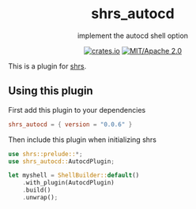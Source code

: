 
<div align="center">

# shrs_autocd

implement the autocd shell option

[![crates.io](https://img.shields.io/crates/v/shrs_cd_stack.svg)](https://crates.io/crates/shrs_cd_stack)
[![MIT/Apache 2.0](https://img.shields.io/badge/license-MIT%2FApache-blue.svg)](#)

</div>

This is a plugin for [shrs](https://github.com/MrPicklePinosaur/shrs).

## Using this plugin

First add this plugin to your dependencies
```toml
shrs_autocd = { version = "0.0.6" }
```

Then include this plugin when initializing shrs
```rust
use shrs::prelude::*;
use shrs_autocd::AutocdPlugin;

let myshell = ShellBuilder::default()
    .with_plugin(AutocdPlugin)
    .build()
    .unwrap();

```
